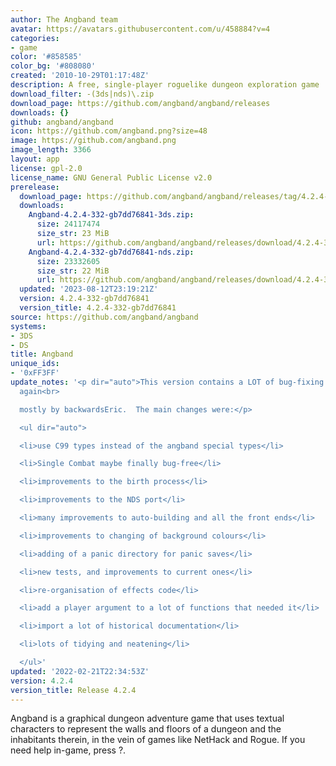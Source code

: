 ```yaml
---
author: The Angband team
avatar: https://avatars.githubusercontent.com/u/458884?v=4
categories:
- game
color: '#858585'
color_bg: '#808080'
created: '2010-10-29T01:17:48Z'
description: A free, single-player roguelike dungeon exploration game
download_filter: -(3ds|nds)\.zip
download_page: https://github.com/angband/angband/releases
downloads: {}
github: angband/angband
icon: https://github.com/angband.png?size=48
image: https://github.com/angband.png
image_length: 3366
layout: app
license: gpl-2.0
license_name: GNU General Public License v2.0
prerelease:
  download_page: https://github.com/angband/angband/releases/tag/4.2.4-332-gb7dd76841
  downloads:
    Angband-4.2.4-332-gb7dd76841-3ds.zip:
      size: 24117474
      size_str: 23 MiB
      url: https://github.com/angband/angband/releases/download/4.2.4-332-gb7dd76841/Angband-4.2.4-332-gb7dd76841-3ds.zip
    Angband-4.2.4-332-gb7dd76841-nds.zip:
      size: 23332605
      size_str: 22 MiB
      url: https://github.com/angband/angband/releases/download/4.2.4-332-gb7dd76841/Angband-4.2.4-332-gb7dd76841-nds.zip
  updated: '2023-08-12T23:19:21Z'
  version: 4.2.4-332-gb7dd76841
  version_title: 4.2.4-332-gb7dd76841
source: https://github.com/angband/angband
systems:
- 3DS
- DS
title: Angband
unique_ids:
- '0xFF3FF'
update_notes: '<p dir="auto">This version contains a LOT of bug-fixing and code improvements,
  again<br>

  mostly by backwardsEric.  The main changes were:</p>

  <ul dir="auto">

  <li>use C99 types instead of the angband special types</li>

  <li>Single Combat maybe finally bug-free</li>

  <li>improvements to the birth process</li>

  <li>improvements to the NDS port</li>

  <li>many improvements to auto-building and all the front ends</li>

  <li>improvements to changing of background colours</li>

  <li>adding of a panic directory for panic saves</li>

  <li>new tests, and improvements to current ones</li>

  <li>re-organisation of effects code</li>

  <li>add a player argument to a lot of functions that needed it</li>

  <li>import a lot of historical documentation</li>

  <li>lots of tidying and neatening</li>

  </ul>'
updated: '2022-02-21T22:34:53Z'
version: 4.2.4
version_title: Release 4.2.4
---
```

Angband is a graphical dungeon adventure game that uses textual characters to represent the walls and floors of a dungeon and the inhabitants therein, in the vein of games like NetHack and Rogue. If you need help in-game, press ?.